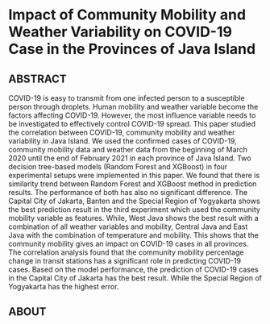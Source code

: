 # Impact of Community Mobility and Weather Variability on COVID-19 Case in the Provinces of Java Island

## ABSTRACT
COVID-19 is easy to transmit from one infected person to a susceptible person through droplets. Human mobility and weather variable become the factors affecting COVID-19. However, the most influence variable needs to be investigated to effectively control COVID-19 spread. This paper studied the correlation between COVID-19, community mobility and weather variability in Java Island. We used the confirmed cases of COVID-19, community mobility data and weather data from the beginning of March 2020 until the end of February 2021 in each province of Java Island. Two decision tree-based models (Random Forest and XGBoost) in four experimental setups were implemented in this paper. We found that there is similarity trend between Random Forest and XGBoost method in prediction results. The performance of both has also no significant difference. The Capital City of Jakarta, Banten and the Special Region of Yogyakarta shows the best prediction result in the third experiment which used the community mobility variable as features. While, West Java shows the best result with a combination of all weather variables and mobility, Central Java and East Java with the combination of temperature and mobility. This shows that the community mobility gives an impact on COVID-19 cases in all provinces. The correlation analysis found that the community mobility percentage change in transit stations has a significant role in predicting COVID-19 cases. Based on the model performance, the prediction of COVID-19 cases in the Capital City of Jakarta has the best result. While the Special Region of Yogyakarta has the highest error.

## ABOUT
